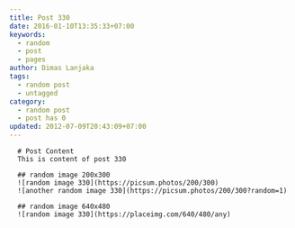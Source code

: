 ```yaml
---
title: Post 330
date: 2016-01-10T13:35:33+07:00
keywords:
  - random
  - post
  - pages
author: Dimas Lanjaka
tags:
  - random post
  - untagged
category:
  - random post
  - post has 0
updated: 2012-07-09T20:43:09+07:00
---
```


      # Post Content
      This is content of post 330

      ## random image 200x300
      ![random image 330](https://picsum.photos/200/300)
      ![another random image 330](https://picsum.photos/200/300?random=1)

      ## random image 640x480
      ![random image 330](https://placeimg.com/640/480/any)
      